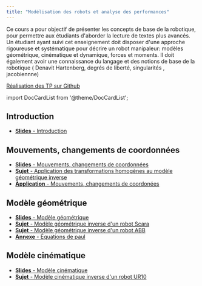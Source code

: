 ```yaml
---
title: "Modélisation des robots et analyse des performances"
---
```


Ce cours a pour objectif de présenter les concepts de base de la robotique, pour permettre aux
étudiants d'aborder la lecture de textes plus avancés. Un étudiant ayant suivi cet enseignement doit
disposer d'une approche rigoureuse et systématique pour décrire un robot manipaleur: modèles
géométrique, cinématique et dynamique, forces et moments. Il doit également avoir une connaissance
du langage et des notions de base de la robotique ( Denavit Hartenberg, degrés de liberté, singularités ,
jacobiennne)

[Réalisation des TP sur Github](https://github.com/Sdelpeuch/Semestre_9/tree/master/Modelisation)

import DocCardList from '@theme/DocCardList';

<DocCardList />

## Introduction

+ [**Slides** - Introduction](./img/1.pdf)

## Mouvements, changements de coordonnées

+ [**Slides** - Mouvements, changements de coordonnées](./img/2.pdf)
+ [**Sujet** - Application des transformations homogènes au modèle géométrique inverse](./img/exo1.pdf)
+ [**Application** - Mouvements, changements de coordonées](./img/exo1_application.pdf)

## Modèle géométrique

+ [**Slides** - Modèle géométrique](./img/3.pdf)
+ [**Sujet** - Modèle géométrique inverse d'un robot Scara](./img/exo2.1.pdf)
+ [**Sujet** - Modèle géométrique inverse d'un robot ABB](./img/exo2.2.pdf)
+ [**Annexe** - Équations de paul](./img/paul.pdf)

## Modèle cinématique

+ [**Slides** - Modèle cinématique](./img/4.pdf)
+ [**Sujet** - Modèle cinématique inverse d'un robot UR10](https://moodle.bordeaux-inp.fr/mod/resource/view.php?id=93385)
